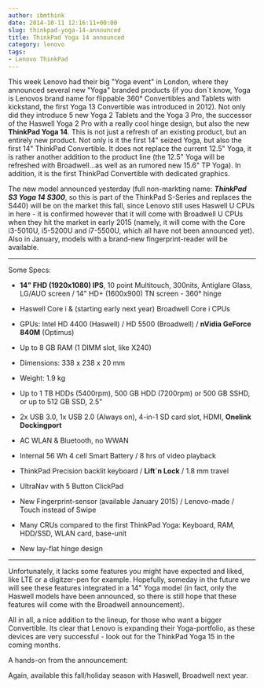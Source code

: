 ```yaml
---
author: ibmthink
date: 2014-10-11 12:16:11+00:00
slug: thinkpad-yoga-14-announced
title: ThinkPad Yoga 14 announced
category: lenovo
tags:
- Lenovo ThinkPad
---
```

This week Lenovo had their big "Yoga event" in London, where they announced several new "Yoga" branded products (if you don´t know, Yoga is Lenovos brand name for flippable 360° Convertibles and Tablets with kickstand, the first Yoga 13 Convertible was introduced in 2012). Not only did they introduce 5 new Yoga 2 Tablets and the Yoga 3 Pro, the successor of the Haswell Yoga 2 Pro with a really cool hinge design, but also the new **ThinkPad Yoga 14**. This is not just a refresh of an existing product, but an entirely new product. Not only is it the first 14" seized Yoga, but also the first 14" ThinkPad Convertible. It does not replace the current 12.5" Yoga, it is rather another addition to the product line (the 12.5" Yoga will be refreshed with Broadwell...as well as an rumored new 15.6" TP Yoga). In addition, it is the first ThinkPad Convertible with dedicated graphics.




The new model announced yesterday (full non-markting name: _**ThinkPad S3 Yoga 14 S300**_, so this is part of the ThinkPad S-Series and replaces the S440) will be on the market this fall, since Lenovo still uses Haswell U CPUs in here - it is confirmed however that it will come with Broadwell U CPUs when they hit the market in early 2015 (namely, it will come with the Core i3-5010U, i5-5200U and i7-5500U, which all have not been announced yet). Also in January, models with a brand-new fingerprint-reader will be available.




* * *







Some Specs:






  * **14" FHD (1920x1080) IPS**, 10 point Multitouch, 300nits, Antiglare Glass, LG/AUO screen / 14" HD+ (1600x900) TN screen - 360° hinge


  * Haswell Core i & (starting early next year) Broadwell Core i CPUs


  * GPUs: Intel HD 4400 (Haswell) / HD 5500 (Broadwell) / **nVidia GeForce 840M** (Optimus)


  * Up to 8 GB RAM (1 DIMM slot, like X240)


  * Dimensions: 338 x 238 x 20 mm


  * Weight: 1.9 kg


  * Up to 1 TB HDDs (5400rpm), 500 GB HDD (7200rpm) or 500 GB SSHD, or up to 512 GB SSD, 2.5"


  * 2x USB 3.0, 1x USB 2.0 (Always on), 4-in-1 SD card slot, HDMI, **Onelink Dockingport**


  * AC WLAN & Bluetooth, no WWAN


  * Internal 56 Wh 4 cell Smart Battery / 8 hrs of video playback


  * ThinkPad Precision backlit keyboard / **Lift´n Lock** / 1.8 mm travel


  * UltraNav with 5 Button ClickPad


  * New Fingerprint-sensor (available January 2015) / Lenovo-made / Touch instead of Swipe


  * Many CRUs compared to the first ThinkPad Yoga: Keyboard, RAM, HDD/SSD, WLAN card, base-unit


  * New lay-flat hinge design




* * *







Unfortunately, it lacks some features you might have expected and liked, like LTE or a digitzer-pen for example. Hopefully, someday in the future we will see these features integrated in a 14" Yoga model (in fact, only the Haswell models have been announced, so there is still hope that these features will come with the Broadwell announcement).




All in all, a nice addition to the lineup, for those who want a bigger Convertible. Its clear that Lenovo is expanding their Yoga-portfolio, as these devices are very successful - look out for the ThinkPad Yoga 15 in the coming months.




A hands-on from the announcement:







Again, available this fall/holiday season with Haswell, Broadwell next year.
